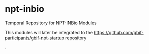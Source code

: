 npt-inbio
=========

Temporal Repository for NPT-INBio Modules

This modules will later be integrated to the https://github.com/gbif-participants/gbif-npt-startup repository

.

